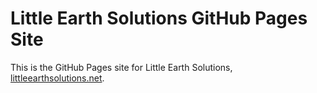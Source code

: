 # Little Earth Solutions GitHub Pages Site

This is the GitHub Pages site for Little Earth Solutions, [littleearthsolutions.net](https://littleearthsolutions.net).

